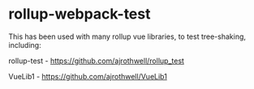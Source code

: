 # rollup-webpack-test

This has been used with many rollup vue libraries, to test tree-shaking, including:

rollup-test - https://github.com/ajrothwell/rollup_test

VueLib1 - https://github.com/ajrothwell/VueLib1
